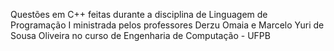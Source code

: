 Questões em C++ feitas durante a disciplina de Linguagem de Programação I ministrada pelos professores Derzu Omaia e Marcelo Yuri de Sousa Oliveira no curso de Engenharia de Computação - UFPB
